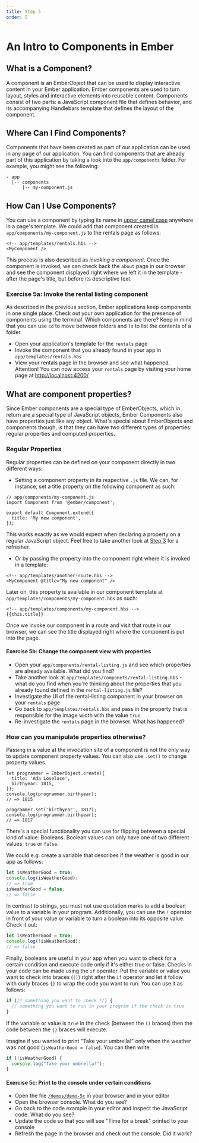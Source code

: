 ```yaml
---
title: Step 5
order: 5
---
```


# An Intro to Components in Ember

## What is a Component?

A component is an EmberObject that can be used to display interactive content in your Ember application. Ember components are used to turn layout, styles and interactive elements into reusable content. Components consist of two parts: a JavaScript component file that defines behavior, and its accompanying Handlebars template that defines the layout of the component.


## Where Can I Find Components?

Components that have been created as part of our application can be used in any page of our application. You can find components that are already part of this application by taking a look into the `app/components` folder. For example, you might see the following:

```
- app
  |-- components
      |-- my-component.js
```

## How Can I Use Components?

You can use a component by typing its name in [upper camel case](http://wiki.c2.com/?UpperCamelCase) anywhere in a page's template.
We could add that component created in `app/components/my-component.js` to the rentals page as follows:


```
<!-- app/templates/rentals.hbs -->
<MyComponent />
```

This process is also described as _invoking a component_. Once the component is invoked, we can check back the `about` page in our browser and see the component displayed right where we left it in the template - after the page's title, but before its descriptive text.


### Exercise 5a: Invoke the rental listing component

As described in the previous section, Ember applications keep components in one single place. Check out your own application for the presence of components using the terminal. Which components are there? Keep in mind that you can use `cd` to move between folders and `ls` to list the contents of a folder.

- Open your application's template for the `rentals` page
- Invoke the component that you already found in your app in `app/templates/rentals.hbs`
- View your rentals page in the browser and see what happened. Attention! You can now access your `rentals` page by visiting your home page at [http://localhost:4200/](http://localhost:4200/)


## What are component properties?

Since Ember components are a special type of EmberObjects, which in return are a special type of JavaScript objects, Ember Components also have properties just like any object. What's special about EmberObjects and components though, is that they can have two different types of properties: regular properties and computed properties.


### Regular Properties

Regular properties can be defined on your component directly in two different ways:

- Setting a component property in its respective `.js` file. We can, for instance, set a title property on the following component as such:

```
// app/components/my-component.js
import Component from '@ember/component';

export default Component.extend({
  title: 'My new component',
});
```
This works exactly as we would expect when declaring a property on a regular JavaScript object. Feel free to take another look at [Step 3](/steps/step-3) for a refresher.

- Or by passing the property into the component right where it is invoked in a template:

```
<!-- app/templates/another-route.hbs -->
<MyComponent @title="My new component" />

```

Later on, this property is available in our component template at `app/templates/components/my-component.hbs` as such:


```
<!-- app/templates/components/my-component.hbs -->
{{this.title}}
```

Once we invoke our component in a route and visit that route in our browser, we can see the title displayed right where the component is put into the page.

#### Exercise 5b: Change the component view with properties

- Open your `app/components/rental-listing.js` and see which properties are already available. What did you find?
- Take another look at `app/templates/componets/rental-listing.hbs` - what do you find when you're thinking about the properties that you already found defined in the `rental-listing.js` file?
- Investigate the UI of the rental-listing component in your browser on your `rentals` page
- Go back to `app/templates/rentals.hbs` and pass in the property that is responsible for the image width with the value `true`
- Re-investigate the `rentals` page in the browser. What has happened?

### How can you manipulate properties otherwise?

Passing in a value at the invocation site of a component is not the only way to update component property values. You can also use `.set()` to change property values.


```
let programmer = EmberObject.create({
  title: 'Ada Lovelace',
  birthyear: 1815,
});
console.log(programmer.birthyear);
// => 1815

programmer.set('birthyear', 1817);
console.log(programmer.birthyear);
// => 1817
```

There's a special functionality you can use for flipping between a special kind of value: Booleans. Boolean values can only have one of two different values: `true` or `false`.

We could e.g. create a variable that describes if the weather is good in our app as follows:

```js
let isWeatherGood = true;
console.log(isWeatherGood);
// => true
isWeatherGood = false;
// => false
```

In contrast to strings, you must not use quotation marks to add a boolean value to a variable in your program. Additionally, you can use the `!` operator in front of your value or variable to turn a boolean into its opposite value. Check it out:

```js
let isWeatherGood = true;
console.log(!isWeatherGood);
// => false
```

Finally, booleans are useful in your app when you want to check for a certain condition and execute code only if it's either true or false. Checks in your code can be made using the `if` operator. Put the variable or value you want to check into braces (`()`) right after the `if` operator and let it follow with curly braces `{}` to wrap the code you want to run. You can use it as follows:


```js
if (/* something you want to check */) {
  // something you want to run in your program if the check is true
}
```

If the variable or value is `true` in the check (between the `()` braces) then the code between the `{}` braces will execute.

 Imagine if you wanted to print "Take your umbrella!" only when the weather was not good (`isWeatherGood = false`). You can then write:


```js
if (!isWeatherGood) {
  console.log("Take your umbrella!");
}
```

#### Exercise 5c: Print to the console under certain conditions

- Open the file [`/demos/demo-5c`](/demos/demo-5c.html) in your browser and in your editor
- Open the browser console. What do you see?
- Go back to the code example in your editor and inspect the JavaScript code. What do you see?
- Update the code so that you will see "Time for a break" printed to your console
- Refresh the page in the browser and check out the console. Did it work?
